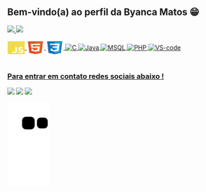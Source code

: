 ## Bem-vindo(a) ao perfil da Byanca Matos  😁

 <div>
   <a href="https://github.com/ByancaMatos01">
   <img height="180em" src="https://github-readme-stats.vercel.app/api?username=ByancaMatos01&show_icons=true&theme=tokyonight&include_all_commits=true&count_private=true"/>
   <img height="180em" src="https://github-readme-stats.vercel.app/api/top-langs/?username=ByancaMatos01&layout=compact&langs_count=6&theme=tokyonight"/>

</div>
<div style="display: inline_block"><br>
  <img align="center" alt="Js" height="30" width="40" src="https://raw.githubusercontent.com/devicons/devicon/master/icons/javascript/javascript-plain.svg">
  <img align="center" alt="HTML" height="30" width="40" src="https://raw.githubusercontent.com/devicons/devicon/master/icons/html5/html5-original.svg">
  <img align="center" alt="CSS" height="30" width="40" src="https://raw.githubusercontent.com/devicons/devicon/master/icons/css3/css3-original.svg">
  <img align="center" alt="C" height="30" width="40" src="https://cdn.jsdelivr.net/gh/devicons/devicon/icons/c/c-original.svg" />
  <img align="center" alt="Java" height="80" width="40"src="https://cdn.jsdelivr.net/gh/devicons/devicon/icons/java/java-original-wordmark.svg" />
  <img align="center" alt="MSQL" height="80" width="40"src="https://cdn.jsdelivr.net/gh/devicons/devicon/icons/mysql/mysql-original-wordmark.svg" />
  <img align="center" alt="PHP" height="80" width="40"img src="https://cdn.jsdelivr.net/gh/devicons/devicon/icons/php/php-original.svg"/>
  <img align="center" alt="VS-code" height="30" width="40" src="https://cdn.jsdelivr.net/gh/devicons/devicon/icons/vscode/vscode-original.svg" />
</div>
 
 <br>
 
  ### Para entrar em contato redes sociais abaixo !
 
<div> 
 <a href="https://discord.com/channels/970867783967584286/970867783967584288" target="_blank"><img src="https://img.shields.io/badge/Discord-7289DA?style=for-the-badge&logo=discord&logoColor=white" target="_blank"></a> 
  <a href = " mailto:byancathmatos@gmail.com"><img src="https://img.shields.io/badge/-Gmail-%23333?style=for-the-badge&logo=gmail&logoColor=white" target="_blank"></a>
  <a href="https://www.linkedin.com/in/byanca-matos-29204b1bb/" target="_blank"><img src="https://img.shields.io/badge/-LinkedIn-%230077B5?style=for-the-badge&logo=linkedin&logoColor=white" target="_blank"></a> 
 
  ![Snake animation](https://github.com/ByancaMatos01/ByancaMatos01/blob/output/github-contribution-grid-snake.svg)

</div>
